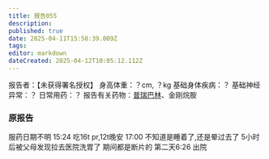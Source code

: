 ```yaml
---
title: 报告055
description: 
published: true
date: 2025-04-11T15:58:39.009Z
tags: 
editor: markdown
dateCreated: 2025-04-12T10:05:12.112Z
---
```


报告者：【未获得署名授权】
身高体重：？cm, ？kg
基础身体疾病：？
基础神经异常：？
日常用药：？
报告有关药物：[普瑞巴林](/PR80/)、金刚烷胺

### 原报告
服药日期不明
15:24 吃16t pr,12t晚安
17:00 不知道是睡着了,还是晕过去了
5小时后被父母发现拉去医院洗胃了
期间都是断片的
第二天6:26 出院
